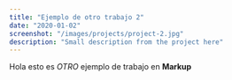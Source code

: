 ```yaml
---
title: "Ejemplo de otro trabajo 2"
date: "2020-01-02"
screenshot: "/images/projects/project-2.jpg"
description: "Small description from the project here"
---
```


Hola esto es _OTRO_ ejemplo de trabajo en **Markup**
